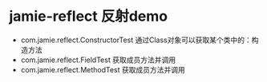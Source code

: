 # jamie-reflect 反射demo

- com.jamie.reflect.ConstructorTest  通过Class对象可以获取某个类中的：构造方法
- com.jamie.reflect.FieldTest 获取成员方法并调用
- com.jamie.reflect.MethodTest 获取成员方法并调用

